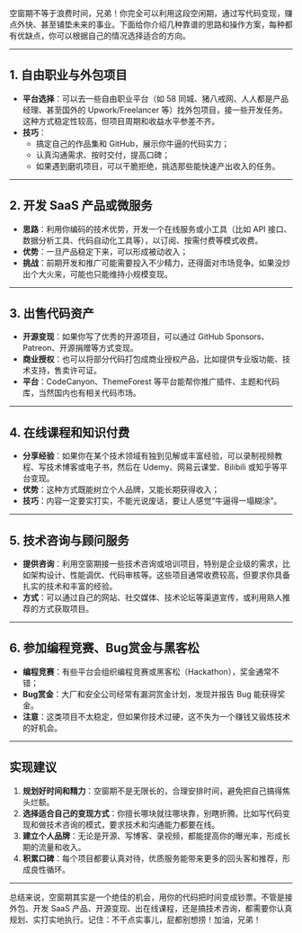 空窗期不等于浪费时间，兄弟！你完全可以利用这段空闲期，通过写代码变现，赚点外快、甚至铺垫未来的事业。下面给你介绍几种靠谱的思路和操作方案，每种都有优缺点，你可以根据自己的情况选择适合的方向。

---

## 1. 自由职业与外包项目

- **平台选择**：可以去一些自由职业平台（如 58 同城、猪八戒网、人人都是产品经理、甚至国外的 Upwork/Freelancer 等）找外包项目，接一些开发任务。这种方式稳定性较高，但项目周期和收益水平参差不齐。
- **技巧**：
  - 搞定自己的作品集和 GitHub，展示你牛逼的代码实力；
  - 认真沟通需求、按时交付，提高口碑；
  - 如果遇到磨叽项目，可以干脆拒绝，挑选那些能快速产出收入的任务。

---

## 2. 开发 SaaS 产品或微服务

- **思路**：利用你编码的技术优势，开发一个在线服务或小工具（比如 API 接口、数据分析工具、代码自动化工具等），以订阅、按需付费等模式收费。
- **优势**：一旦产品稳定下来，可以形成被动收入；  
- **挑战**：前期开发和推广可能需要投入不少精力，还得面对市场竞争。如果没炒出个大火来，可能也只能维持小规模变现。

---

## 3. 出售代码资产

- **开源变现**：如果你写了优秀的开源项目，可以通过 GitHub Sponsors、Patreon、开源捐赠等方式变现。  
- **商业授权**：也可以将部分代码打包成商业授权产品，比如提供专业版功能、技术支持，售卖许可证。  
- **平台**：CodeCanyon、ThemeForest 等平台能帮你推广插件、主题和代码库，当然国内也有相关代码市场。

---

## 4. 在线课程和知识付费

- **分享经验**：如果你在某个技术领域有独到见解或丰富经验，可以录制视频教程、写技术博客或电子书，然后在 Udemy、网易云课堂、Bilibili 或知乎等平台变现。
- **优势**：这种方式既能树立个人品牌，又能长期获得收入；  
- **技巧**：内容一定要实打实，不能光说废话，要让人感觉“牛逼得一塌糊涂”。

---

## 5. 技术咨询与顾问服务

- **提供咨询**：利用空窗期接一些技术咨询或培训项目，特别是企业级的需求，比如架构设计、性能调优、代码审核等。这些项目通常收费较高，但要求你具备扎实的技术和丰富的经验。
- **方式**：可以通过自己的网站、社交媒体、技术论坛等渠道宣传，或利用熟人推荐的方式获取项目。

---

## 6. 参加编程竞赛、Bug赏金与黑客松

- **编程竞赛**：有些平台会组织编程竞赛或黑客松（Hackathon），奖金通常不错；  
- **Bug赏金**：大厂和安全公司经常有漏洞赏金计划，发现并报告 Bug 能获得奖金。  
- **注意**：这类项目不太稳定，但如果你技术过硬，这不失为一个赚钱又锻炼技术的好机会。

---

## 实现建议

1. **规划好时间和精力**：空窗期不是无限长的，合理安排时间，避免把自己搞得焦头烂额。
2. **选择适合自己的变现方式**：你擅长哪块就往哪块靠，别瞎折腾。比如写代码变现和做技术咨询的模式，要求技术和沟通能力都要在线。
3. **建立个人品牌**：无论是开源、写博客、录视频，都能提高你的曝光率，形成长期的流量和收入。
4. **积累口碑**：每个项目都要认真对待，优质服务能带来更多的回头客和推荐，形成良性循环。

---

总结来说，空窗期其实是一个绝佳的机会，用你的代码把时间变成钞票。不管是接外包、开发 SaaS 产品、开源变现、出在线课程，还是搞技术咨询，都需要你认真规划、实打实地执行。记住：不干点实事儿，屁都别想捞！加油，兄弟！
